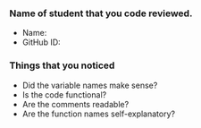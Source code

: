 ### Name of student that you code reviewed.
- Name:
- GitHub ID:


### Things that you noticed
- Did the variable names make sense?
- Is the code functional?
- Are the comments readable?
- Are the function names self-explanatory?

